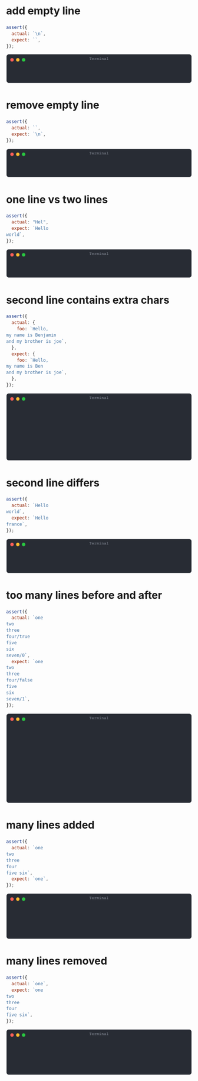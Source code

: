 # add empty line

```js
assert({
  actual: `\n`,
  expect: ``,
});
```

![img](<./string_multline/add empty line.svg>)

# remove empty line

```js
assert({
  actual: ``,
  expect: `\n`,
});
```

![img](<./string_multline/remove empty line.svg>)

# one line vs two lines

```js
assert({
  actual: "Hel",
  expect: `Hello
world`,
});
```

![img](<./string_multline/one line vs two lines.svg>)

# second line contains extra chars

```js
assert({
  actual: {
    foo: `Hello,
my name is Benjamin
and my brother is joe`,
  },
  expect: {
    foo: `Hello,
my name is Ben
and my brother is joe`,
  },
});
```

![img](<./string_multline/second line contains extra chars.svg>)

# second line differs

```js
assert({
  actual: `Hello
world`,
  expect: `Hello
france`,
});
```

![img](<./string_multline/second line differs.svg>)

# too many lines before and after

```js
assert({
  actual: `one
two
three
four/true
five
six
seven/0`,
  expect: `one
two
three
four/false
five
six
seven/1`,
});
```

![img](<./string_multline/too many lines before and after.svg>)

# many lines added

```js
assert({
  actual: `one
two
three
four
five six`,
  expect: `one`,
});
```

![img](<./string_multline/many lines added.svg>)

# many lines removed

```js
assert({
  actual: `one`,
  expect: `one
two
three
four
five six`,
});
```

![img](<./string_multline/many lines removed.svg>)

